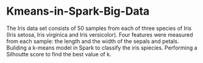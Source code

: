 # Kmeans-in-Spark-Big-Data
The Iris data set consists of 50 samples from each of three species of Iris (Iris setosa, Iris virginica and Iris versicolor). Four features were measured from each sample: the length and the width of the sepals and petals. Building a k-means model in Spark to classify the iris spiecies. Performing a Silhoutte score to find the best value of k.
